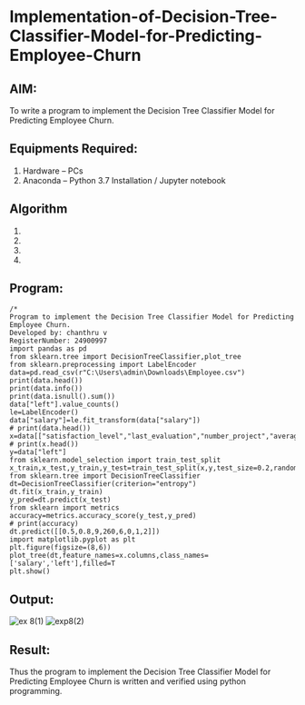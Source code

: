 # Implementation-of-Decision-Tree-Classifier-Model-for-Predicting-Employee-Churn

## AIM:
To write a program to implement the Decision Tree Classifier Model for Predicting Employee Churn.

## Equipments Required:
1. Hardware – PCs
2. Anaconda – Python 3.7 Installation / Jupyter notebook

## Algorithm
1. 
2. 
3. 
4. 

## Program:
```
/*
Program to implement the Decision Tree Classifier Model for Predicting Employee Churn.
Developed by: chanthru v
RegisterNumber: 24900997
import pandas as pd
from sklearn.tree import DecisionTreeClassifier,plot_tree
from sklearn.preprocessing import LabelEncoder
data=pd.read_csv(r"C:\Users\admin\Downloads\Employee.csv")
print(data.head())
print(data.info())
print(data.isnull().sum())
data["left"].value_counts()
le=LabelEncoder()
data["salary"]=le.fit_transform(data["salary"])
# print(data.head())
x=data[["satisfaction_level","last_evaluation","number_project","average_mo
# print(x.head()) 
y=data["left"]
from sklearn.model_selection import train_test_split
x_train,x_test,y_train,y_test=train_test_split(x,y,test_size=0.2,random_st
from sklearn.tree import DecisionTreeClassifier
dt=DecisionTreeClassifier(criterion="entropy")
dt.fit(x_train,y_train)
y_pred=dt.predict(x_test)
from sklearn import metrics
accuracy=metrics.accuracy_score(y_test,y_pred)
# print(accuracy)
dt.predict([[0.5,0.8,9,260,6,0,1,2]])
import matplotlib.pyplot as plt
plt.figure(figsize=(8,6))
plot_tree(dt,feature_names=x.columns,class_names=['salary','left'],filled=T
plt.show()
```


## Output:
![ex 8(1)](https://github.com/user-attachments/assets/89c31021-889e-4f03-9982-458ed6d980a3)
![exp8(2)](https://github.com/user-attachments/assets/4bacb0b9-b86e-4348-90df-c8597e722c87)





## Result:
Thus the program to implement the  Decision Tree Classifier Model for Predicting Employee Churn is written and verified using python programming.

